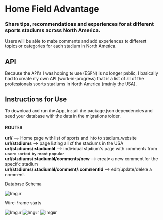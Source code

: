 # Home Field Advantage

### Share tips, recommendations and experiences for at different sports stadiums across North America.

Users will be able to make comments and add experiences to different topics or categories for each stadium in North America.

## API  
Because the API's I was hoping to use (ESPN) is no longer public, I basically had to create my own API (work-in-progress) that is a list of all of the professionals sports stadiums in North America (mainly the USA).

## Instructions for Use  
To download and run the App, install the package.json dependencies and seed your database with the data in the migrations folder.  

#### ROUTES
**url/** --> Home page with list of sports and into to stadium_website  
**url/stadiums** --> page listing all of the stadiums in the USA  
**url/stadiums/:stadiumId** --> individual stadium's page with comments from users sorted by most popular  
**url/stadiums/:stadiumId/comments/new** --> create a new comment for the specific stadium  
**url/stadiums/:stadiumId/comment/:commentId** --> edit/update/delete a comment.

Database Schema

![Imgur](http://i.imgur.com/plXbR2o.png)


Wire-Frame starts

![Imgur](http://i.imgur.com/7XYfbba.jpg)
![Imgur](http://i.imgur.com/Bt3htG4.jpg)
![Imgur](http://i.imgur.com/MRmCSeZ.jpg)
